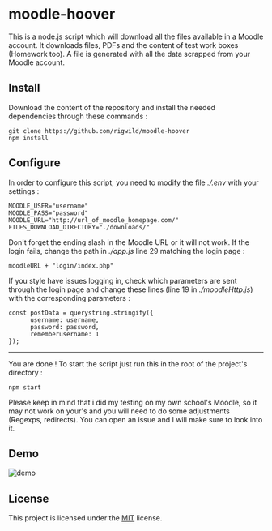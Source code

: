 # moodle-hoover
This is a node.js script which will download all the files available in a Moodle account. It downloads files, PDFs and the content of test work boxes (Homework too). A file is generated with all the data scrapped from your Moodle account.

## Install
Download the content of the repository and install the needed dependencies through these commands :

    git clone https://github.com/rigwild/moodle-hoover
    npm install

## Configure
In order to configure this script, you need to modify the file *./.env* with your settings :

    MOODLE_USER="username"
	MOODLE_PASS="password"
	MOODLE_URL="http://url_of_moodle_homepage.com/"
	FILES_DOWNLOAD_DIRECTORY="./downloads/"

Don't forget the ending slash in the Moodle URL or it will not work. If the login fails, change the path in *./app.js* line 29 matching the login page :

	moodleURL + "login/index.php"
	
If you style have issues logging in, check which parameters are sent through the login page and change these lines (line 19 in *./moodleHttp.js*) with the corresponding parameters :

	const postData = querystring.stringify({
	      username: username,
	      password: password,
	      rememberusername: 1
	});
___
You are done ! To start the script just run this in the root of the project's directory :

    npm start

Please keep in mind that i did my testing on my own school's Moodle, so it may not work on your's and you will need to do some adjustments (Regexps, redirects). You can open an issue and I will make sure to look into it.

## Demo
![demo](moodle-hoover.gif)

## License
This project is licensed under the [MIT](https://github.com/rigwild/moodle-hoover/blob/master/LICENSE) license.